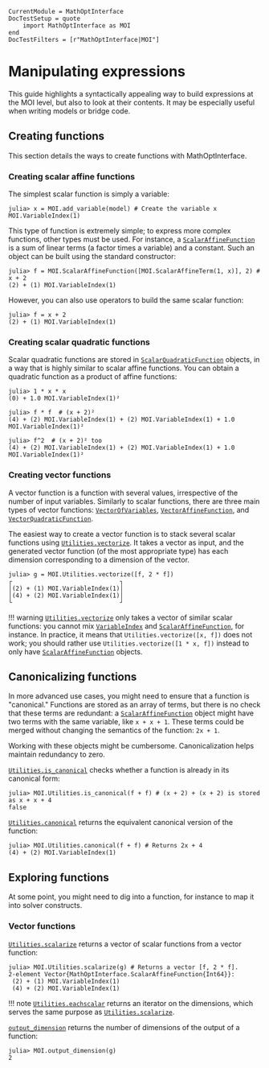 ```@meta
CurrentModule = MathOptInterface
DocTestSetup = quote
    import MathOptInterface as MOI
end
DocTestFilters = [r"MathOptInterface|MOI"]
```

# Manipulating expressions

This guide highlights a syntactically appealing way to build expressions at the
MOI level, but also to look at their contents. It may be especially useful
when writing models or bridge code.

## Creating functions

This section details the ways to create functions with MathOptInterface.

### Creating scalar affine functions

The simplest scalar function is simply a variable:

```jldoctest expr; setup=:(model = MOI.Utilities.CachingOptimizer(MOI.Utilities.Model{Float64}(), MOI.Utilities.AUTOMATIC); )
julia> x = MOI.add_variable(model) # Create the variable x
MOI.VariableIndex(1)
```

This type of function is extremely simple; to express more complex functions,
other types must be used. For instance, a [`ScalarAffineFunction`](@ref) is a
sum of linear terms (a factor times a variable) and a constant. Such an object
can be built using the standard constructor:

```jldoctest expr
julia> f = MOI.ScalarAffineFunction([MOI.ScalarAffineTerm(1, x)], 2) # x + 2
(2) + (1) MOI.VariableIndex(1)
```

However, you can also use operators to build the same scalar function:

```jldoctest expr
julia> f = x + 2
(2) + (1) MOI.VariableIndex(1)
```

### Creating scalar quadratic functions

Scalar quadratic functions are stored in [`ScalarQuadraticFunction`](@ref)
objects, in a way that is highly similar to scalar affine functions. You can
obtain a quadratic function as a product of affine functions:

```jldoctest expr
julia> 1 * x * x
(0) + 1.0 MOI.VariableIndex(1)²

julia> f * f  # (x + 2)²
(4) + (2) MOI.VariableIndex(1) + (2) MOI.VariableIndex(1) + 1.0 MOI.VariableIndex(1)²

julia> f^2  # (x + 2)² too
(4) + (2) MOI.VariableIndex(1) + (2) MOI.VariableIndex(1) + 1.0 MOI.VariableIndex(1)²
```

### Creating vector functions

A vector function is a function with several values, irrespective of the number
of input variables. Similarly to scalar functions, there are three main types
of vector functions: [`VectorOfVariables`](@ref),
[`VectorAffineFunction`](@ref), and [`VectorQuadraticFunction`](@ref).

The easiest way to create a vector function is to stack several scalar
functions using [`Utilities.vectorize`](@ref). It takes a vector as input,
and the generated vector function (of the most appropriate type) has each
dimension corresponding to a dimension of the vector.

```jldoctest expr
julia> g = MOI.Utilities.vectorize([f, 2 * f])
┌                              ┐
│(2) + (1) MOI.VariableIndex(1)│
│(4) + (2) MOI.VariableIndex(1)│
└                              ┘
```

!!! warning
    [`Utilities.vectorize`](@ref) only takes a vector of similar scalar
    functions: you cannot mix [`VariableIndex`](@ref) and
    [`ScalarAffineFunction`](@ref), for instance. In practice, it means that
    `Utilities.vectorize([x, f])` does not work; you should rather use
    `Utilities.vectorize([1 * x, f])` instead to only have
    [`ScalarAffineFunction`](@ref) objects.

## Canonicalizing functions

In more advanced use cases, you might need to ensure that a function is
"canonical." Functions are stored as an array of terms, but there is no check
that these terms are redundant: a [`ScalarAffineFunction`](@ref) object might
have two terms with the same variable, like `x + x + 1`. These terms could be
merged without changing the semantics of the function: `2x + 1`.

Working with these objects might be cumbersome. Canonicalization helps maintain
redundancy to zero.

[`Utilities.is_canonical`](@ref) checks whether a function is already in its
canonical form:

```jldoctest expr
julia> MOI.Utilities.is_canonical(f + f) # (x + 2) + (x + 2) is stored as x + x + 4
false
```

[`Utilities.canonical`](@ref) returns the equivalent canonical version of the
function:

```jldoctest expr
julia> MOI.Utilities.canonical(f + f) # Returns 2x + 4
(4) + (2) MOI.VariableIndex(1)
```

## Exploring functions

At some point, you might need to dig into a function, for instance to map it
into solver constructs.

### Vector functions

[`Utilities.scalarize`](@ref) returns a vector of scalar functions from a
vector function:

```jldoctest expr
julia> MOI.Utilities.scalarize(g) # Returns a vector [f, 2 * f].
2-element Vector{MathOptInterface.ScalarAffineFunction{Int64}}:
 (2) + (1) MOI.VariableIndex(1)
 (4) + (2) MOI.VariableIndex(1)
```

!!! note
    [`Utilities.eachscalar`](@ref) returns an iterator on the dimensions, which
    serves the same purpose as [`Utilities.scalarize`](@ref).

[`output_dimension`](@ref) returns the number of dimensions of the
output of a function:

```jldoctest expr
julia> MOI.output_dimension(g)
2
```
